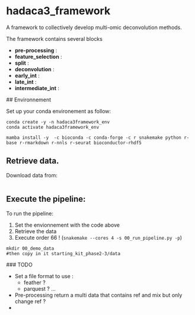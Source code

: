 # hadaca3_framework

A framework to collectively develop multi-omic deconvolution methods.

The framework contains several blocks

- **pre-processing** : 
- **feature_selection** :
- **split** : 
- **deconvolution** :
- **early_int** : 
- **late_int** : 
- **intermediate_int** : 




## Environnement

Set up your conda environement as follow:
```
conda create -y -n hadaca3framework_env
conda activate hadaca3framework_env

mamba install -y  -c bioconda -c conda-forge -c r snakemake python r-base r-rmarkdown r-nnls r-seurat bioconductor-rhdf5
```

<!-- r-clue r-coda.base r-ggpubr bioconductor-complexheatmap bioconductor-mofa2 r-viridis r-magrittr r-dplyr r-nnls graphviz r-tictoc  graphviz python-kaleido tenacity plotly r-bisquerna r-extraDistr r-MASS r-EPIC r-fmsb bioconductor-toast bioconductor-omicade4 r-mixomics r-mixkernel rpy2 scikit-learn keras tensorflow bioconductor-viper bioconductor-ADImpute r-WGCNA r-see r-ggfortify -->

## Retrieve data. 
Download data from: 
```

```

## Execute the pipeline: 
To run the pipeline: 
1. Set the envionnement with the code above
2. Retrieve the data 
3. Execute order 66 ! (`snakemake --cores 4 -s 00_run_pipeline.py -p`)


```
mkdir 00_demo_data
#then copy in it starting_kit_phase2-3/data
```





### TODO 

* Set a file format to use : 
  * feather ? 
  * parquest  ? ... 
* Pre-processing return a multi data that contains ref and mix but only change ref ?  
* 